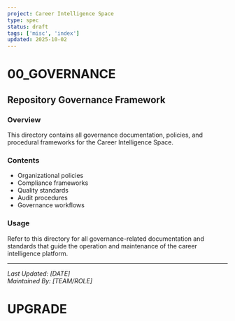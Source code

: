 ```yaml
---
project: Career Intelligence Space
type: spec
status: draft
tags: ['misc', 'index']
updated: 2025-10-02
---
```


# 00_GOVERNANCE

## Repository Governance Framework

### Overview

This directory contains all governance documentation, policies, and procedural frameworks for the Career Intelligence Space.

### Contents

- Organizational policies
- Compliance frameworks
- Quality standards
- Audit procedures
- Governance workflows

### Usage

Refer to this directory for all governance-related documentation and standards that guide the operation and maintenance of the career intelligence platform.

---
*Last Updated: [DATE]*  
*Maintained By: [TEAM/ROLE]*

# UPGRADE
